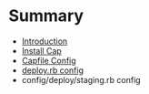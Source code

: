 # Summary

* [Introduction](README.md)
* [Install Cap](install_cap.md)
* [Capfile Config](capfile_config.md)
* [deploy.rb config](deployrb_config.md)
* config/deploy/staging.rb config

